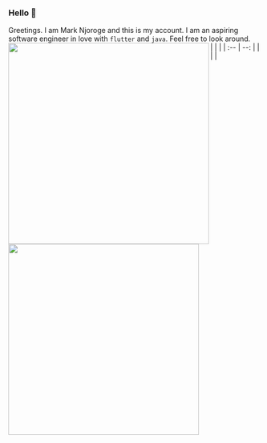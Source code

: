 ### Hello 👋
Greetings.
I am Mark Njoroge and this is my account.
I am an aspiring software engineer in love with `flutter` and `java`.
Feel free to look around.
<br/>
| | |
| :-- | --: |
|<img width="400px" align="left" src="https://github-readme-stats.vercel.app/api?username=marknjoroge&count_private=true&show_icons=true&theme=merko&layout=compact" /> | <img width="380px" align="left" src="https://github-readme-stats.vercel.app/api/top-langs/?username=marknjoroge&hide=html&layout=compact&theme=dark" /> |
<!--
**marknjoroge/marknjoroge** is a ✨ _special_ ✨ repository because its `README.md` (this file) appears on your GitHub profile.

Here are some ideas to get you started:

- 🔭 I’m currently working on ...
- 🌱 I’m currently learning ...
- 👯 I’m looking to collaborate on ...
- 🤔 I’m looking for help with ...
- 💬 Ask me about ...
- 📫 How to reach me: ...
- 😄 Pronouns: ...
- ⚡ Fun fact: ...
-->
